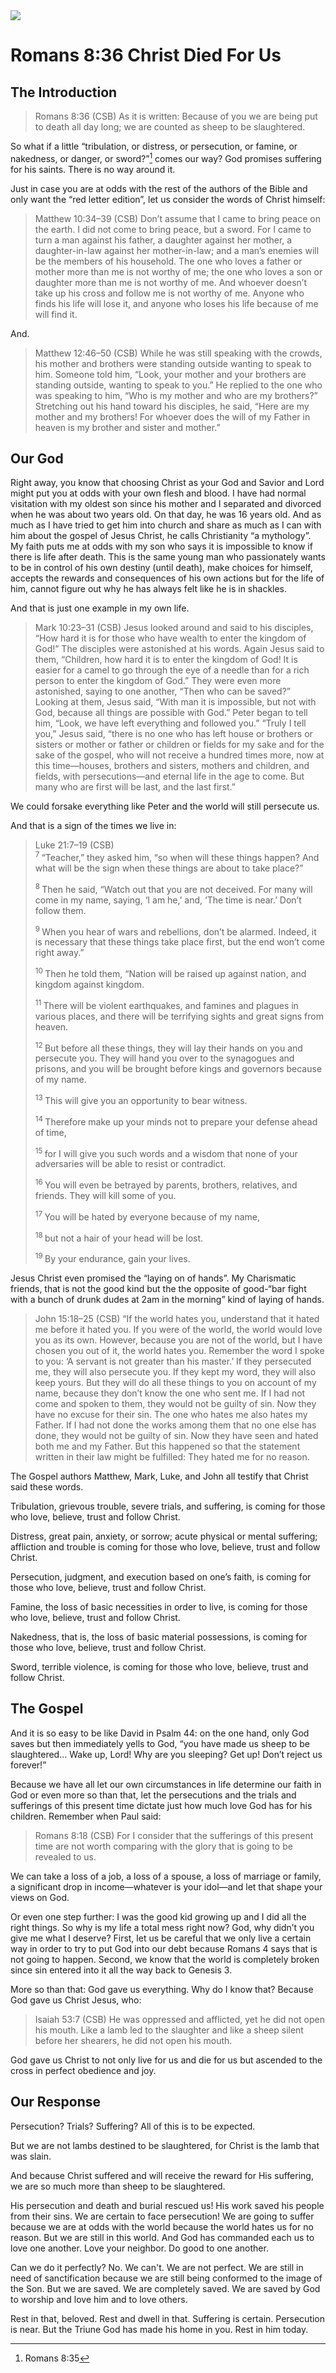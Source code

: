 <img class="intro-right" src="/images/art-paul.jpg">

# Romans 8:36 Christ Died For Us

## The Introduction

>Romans 8:36 (CSB) As it is written: Because of you we are being put to death all day long; we are counted as sheep to be slaughtered.

So what if a little “tribulation, or distress, or persecution, or famine, or nakedness, or danger, or sword?”[^1] comes our way? God promises suffering for his saints. There is no way around it.

[^1]:Romans 8:35

Just in case you are at odds with the rest of the authors of the Bible and only want the “red letter edition”, let us consider the words of Christ himself:

>Matthew 10:34–39 (CSB) Don’t assume that I came to bring peace on the earth. I did not come to bring peace, but a sword. For I came to turn a man against his father, a daughter against her mother, a daughter-in-law against her mother-in-law; and a man’s enemies will be the members of his household. The one who loves a father or mother more than me is not worthy of me; the one who loves a son or daughter more than me is not worthy of me. And whoever doesn’t take up his cross and follow me is not worthy of me. Anyone who finds his life will lose it, and anyone who loses his life because of me will find it.

And.

>Matthew 12:46–50 (CSB) While he was still speaking with the crowds, his mother and brothers were standing outside wanting to speak to him. Someone told him, “Look, your mother and your brothers are standing outside, wanting to speak to you.” He replied to the one who was speaking to him, “Who is my mother and who are my brothers?” Stretching out his hand toward his disciples, he said, “Here are my mother and my brothers! For whoever does the will of my Father in heaven is my brother and sister and mother.”

## Our God

Right away, you know that choosing Christ as your God and Savior and Lord might put you at odds with your own flesh and blood. I have had normal visitation with my oldest son since his mother and I separated and divorced when he was about two years old. On that day, he was 16 years old. And as much as I have tried to get him into church and share as much as I can with him about the gospel of Jesus Christ, he calls Christianity “a mythology”. My faith puts me at odds with my son who says it is impossible to know if there is life after death. This is the same young man who passionately wants to be in control of his own destiny (until death), make choices for himself, accepts the rewards and consequences of his own actions but for the life of him, cannot figure out why he has always felt like he is in shackles.

And that is just one example in my own life.

>Mark 10:23–31 (CSB) Jesus looked around and said to his disciples, “How hard it is for those who have wealth to enter the kingdom of God!” The disciples were astonished at his words. Again Jesus said to them, “Children, how hard it is to enter the kingdom of God! It is easier for a camel to go through the eye of a needle than for a rich person to enter the kingdom of God.” They were even more astonished, saying to one another, “Then who can be saved?” Looking at them, Jesus said, “With man it is impossible, but not with God, because all things are possible with God.” Peter began to tell him, “Look, we have left everything and followed you.” “Truly I tell you,” Jesus said, “there is no one who has left house or brothers or sisters or mother or father or children or fields for my sake and for the sake of the gospel, who will not receive a hundred times more, now at this time—houses, brothers and sisters, mothers and children, and fields, with persecutions—and eternal life in the age to come. But many who are first will be last, and the last first.”

We could forsake everything like Peter and the world will still persecute us.

And that is a sign of the times we live in:

>Luke 21:7–19 (CSB)  
><sup> 7  </sup>“Teacher,” they asked him, “so when will these things happen? And what will be the sign when these things are about to take place?” 
>
><sup> 8  </sup>Then he said, “Watch out that you are not deceived. For many will come in my name, saying, ‘I am he,’ and, ‘The time is near.’ Don’t follow them. 
>
><sup> 9  </sup>When you hear of wars and rebellions, don’t be alarmed. Indeed, it is necessary that these things take place first, but the end won’t come right away.” 
>
><sup> 10  </sup>Then he told them, “Nation will be raised up against nation, and kingdom against kingdom. 
>
><sup> 11  </sup>There will be violent earthquakes, and famines and plagues in various places, and there will be terrifying sights and great signs from heaven. 
>
><sup> 12  </sup>But before all these things, they will lay their hands on you and persecute you. They will hand you over to the synagogues and prisons, and you will be brought before kings and governors because of my name. 
>
><sup> 13  </sup>This will give you an opportunity to bear witness. 
>
><sup> 14  </sup>Therefore make up your minds not to prepare your defense ahead of time, 
>
><sup> 15  </sup>for I will give you such words and a wisdom that none of your adversaries will be able to resist or contradict. 
>
><sup> 16  </sup>You will even be betrayed by parents, brothers, relatives, and friends. They will kill some of you. 
>
><sup> 17  </sup>You will be hated by everyone because of my name, 
>
><sup> 18  </sup>but not a hair of your head will be lost. 
>
><sup> 19  </sup>By your endurance, gain your lives.

Jesus Christ even promised the “laying on of hands”. My Charismatic friends, that is not the good kind but the the opposite of good-“bar fight with a bunch of drunk dudes at 2am in the morning” kind of laying of hands.

>John 15:18–25 (CSB) “If the world hates you, understand that it hated me before it hated you. If you were of the world, the world would love you as its own. However, because you are not of the world, but I have chosen you out of it, the world hates you. Remember the word I spoke to you: ‘A servant is not greater than his master.’ If they persecuted me, they will also persecute you. If they kept my word, they will also keep yours. But they will do all these things to you on account of my name, because they don’t know the one who sent me. If I had not come and spoken to them, they would not be guilty of sin. Now they have no excuse for their sin. The one who hates me also hates my Father. If I had not done the works among them that no one else has done, they would not be guilty of sin. Now they have seen and hated both me and my Father. But this happened so that the statement written in their law might be fulfilled: They hated me for no reason.

The Gospel authors Matthew, Mark, Luke, and John all testify that Christ said these words.

Tribulation, grievous trouble, severe trials, and suffering, is coming for those who love, believe, trust and follow Christ.

Distress, great pain, anxiety, or sorrow; acute physical or mental suffering; affliction and trouble is coming for those who love, believe, trust and follow Christ.

Persecution, judgment, and execution based on one’s faith, is coming for those who love, believe, trust and follow Christ.

Famine, the loss of basic necessities in order to live, is coming for those who love, believe, trust and follow Christ.

Nakedness, that is, the loss of basic material possessions, is coming for those who love, believe, trust and follow Christ.

Sword, terrible violence, is coming for those who love, believe, trust and follow Christ.

## The Gospel

And it is so easy to be like David in Psalm 44: on the one hand, only God saves but then immediately yells to God, “you have made us sheep to be slaughtered... Wake up, Lord! Why are you sleeping?
Get up! Don’t reject us forever!”

Because we have all let our own circumstances in life determine our faith in God or even more so than that, let the persecutions and the trials and sufferings of this present time dictate just how much love God has for his children. Remember when Paul said:

>Romans 8:18 (CSB) For I consider that the sufferings of this present time are not worth comparing with the glory that is going to be revealed to us.

We can take a loss of a job, a loss of a spouse, a loss of marriage or family, a significant drop in income—whatever is your idol—and let that shape your views on God.

Or even one step further: I was the good kid growing up and I did all the right things. So why is my life a total mess right now? God, why didn’t you give me what I deserve? First, let us be careful that we only live a certain way in order to try to put God into our debt because Romans 4 says that is not going to happen. Second, we know that the world is completely broken since sin entered into it all the way back to Genesis 3.

More so than that: God gave us everything. Why do I know that? Because God gave us Christ Jesus, who:

>Isaiah 53:7 (CSB) He was oppressed and afflicted, yet he did not open his mouth. Like a lamb led to the slaughter and like a sheep silent before her shearers, he did not open his mouth.

God gave us Christ to not only live for us and die for us but ascended to the cross in perfect obedience and joy.

## Our Response

Persecution? Trials? Suffering? All of this is to be expected.

But we are not lambs destined to be slaughtered, for Christ is the lamb that was slain.

And because Christ suffered and will receive the reward for His suffering, we are so much more than sheep to be slaughtered.

His persecution and death and burial rescued us! His work saved his people from their sins. We are certain to face persecution! We are going to suffer because we are at odds with the world because the world hates us for no reason. But we are still in this world. And God has commanded each us to love one another. Love your neighbor. Do good to one another.

Can we do it perfectly? No. We can't. We are not perfect. We are still in need of sanctification because we are still being conformed to the image of the Son. But we are saved. We are completely saved. We are saved by God to worship and love him and to love others.

Rest in that, beloved. Rest and dwell in that. Suffering is certain. Persecution is near. But the Triune God has made his home in you. Rest in him today.
